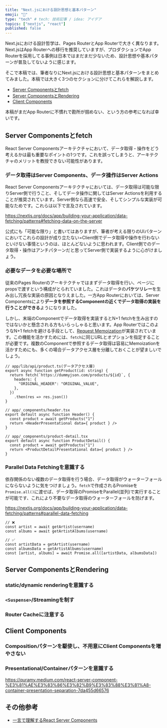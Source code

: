 ```yaml
---
title: "Next.jsにおける設計思想と基本パターン"
emoji: "📕"
type: "tech" # tech: 技術記事 / idea: アイデア
topics: ["nextjs", "react"]
published: false
---
```


Next.jsにおける設計哲学は、Pages RouterとApp Routerで大きく異なります。Next.jsはApp Routerへの移行を推奨していますが、プロダクションでApp Routerを採用してる事例は日本ではまだまだ少ないため、設計思想や基本パターンが普及してないように感じます。

そこで本稿では、筆者なりにNext.jsにおける設計思想と基本パターンをまとめてみました。本稿では大きく3つのセクションに分けてこれらを解説します。

- [Server Componentsとfetch](#Server-Componentsとfetch)
- [Server ComponentsとRendering](#Server-ComponentsとRendering)
- [Client Components](#Client-Components)

本稿がまだApp Routerに不慣れで勘所が掴めない、という方の参考になれば幸いです。

## Server Componentsとfetch

React Server Componentsアーキテクチャにおいて、データ取得・操作をどう考えるかは最も重要なポイントの1つです。これを誤ってしまうと、アーキテクチャのメリットを教授できない可能性があります。

### データ取得はServer Components、データ操作はServer Actions

React Server Componentsアーキテクチャにおいては、データ取得は可能な限りServer側で行うこと、そしてデータ操作に関してはServer Actionsを利用することが推奨されています。Server側なら高速で安全、そしてシンプルな実装が可能なためです。これらは以下で言及されています。

https://nextjs.org/docs/app/building-your-application/data-fetching/patterns#fetching-data-on-the-server

公式にも「可能な限り」と書いてはありますが、筆者が考える限りのUIパターンにおいてこれらの設計が成り立たない=Client側でデータ取得や操作を行わないといけない事情というのは、ほとんどないように思われます。Client側でのデータ取得・操作はアンチパターンだと思ってServer側で実装するように心がけましょう。

### 必要なデータを必要な場所で

従来のPages Routerのアーキテクチャではまずデータ取得を行い、ページにpropsで渡すという構成がとられていました。これはデータの**バケツリレー**を生み出し冗長な実装の原因となりえました。一方App Routerにおいては、Server Componentsにより**データを参照するComponentの近くでデータ取得の実装を行うことができる**ようになりました。

しかし、末端のComponentでデータ取得を実装するとN+1 fetchを生み出すのではないかと懸念される方もいらっしゃると思います。App RouterではこのようなN+1 fetchを避ける手段として、[Request Memoization](https://nextjs.org/docs/app/building-your-application/caching#request-memoization)が実装されています。この機能を活かすためには、`fetch`に同じURLとオプションを指定することが必要です。複数のComponentで参照するデータ取得は容易にMemoizationを活かすためにも、多くの場合データアクセス層を分離しておくことが望ましいでしょう。

```tsx
// app/lib/api/product.ts(データアクセス層)
export async function getProduct(id: string) {
  return fetch(`https://dummyjson.com/products/${id}`, {
    headers: {
      "ORIGINAL_HEADER": "ORIGINAL_VALUE",
    },
  })
    .then(res => res.json())
}

// app/_components/header.tsx
export default async function Header() {
  const product = await getProducts("1")
  return <HeaderPresentational data={ product } />
}

// app/_components/product-detail.tsx
export default async function ProductDetail() {
  const product = await getProducts("1")
  return <ProductDetailPresentational data={ product } />
}
```

### Parallel Data Fetchingを意識する

依存関係のない複数のデータ取得を行う場合、データ取得がウォーターフォールにならないように気をつけましょう。`fetch`で作成されるPromiseを`Promise.all()`に渡せば、データ取得のPromiseをParallel(並列)で実行することが可能です、これにより不要なデータ取得のウォーターフォールを防げます。

https://nextjs.org/docs/app/building-your-application/data-fetching/patterns#parallel-data-fetching

```tsx
// ❌
const artist = await getArtist(username)
const albums = await getArtistAlbums(username)
```

```tsx
// ✅
const artistData = getArtist(username)
const albumsData = getArtistAlbums(username)
const [artist, albums] = await Promise.all([artistData, albumsData])
```

## Server ComponentsとRendering

### static/dynamic renderingを意識する

### `<Suspense>`/Streamingを制す

### Router Cacheに注意する

## Client Components

### Compositionパターンを駆使し、不用意にClient Componentsを増やさない

### Presentational/Containerパターンを意識する

https://quramy.medium.com/react-server-component-%E3%81%AE%E3%83%86%E3%82%B9%E3%83%88%E3%81%A8-container-presentation-separation-7da455d66576

## その他参考

- [一言で理解するReact Server Components
  ](https://zenn.dev/uhyo/articles/react-server-components-multi-stage)
